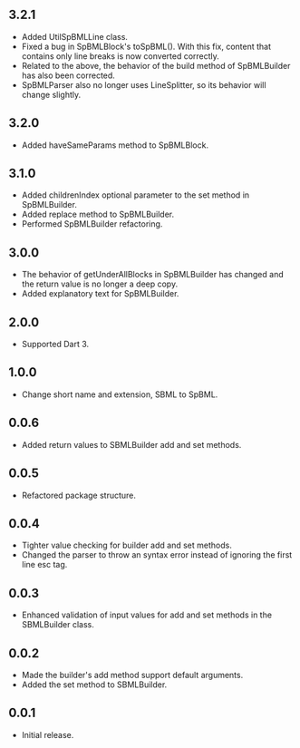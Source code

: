 ## 3.2.1

* Added UtilSpBMLLine class.
* Fixed a bug in SpBMLBlock's toSpBML(). With this fix, content that contains only line breaks is now converted correctly.
* Related to the above, the behavior of the build method of SpBMLBuilder has also been corrected.
* SpBMLParser also no longer uses LineSplitter, so its behavior will change slightly.

## 3.2.0

* Added haveSameParams method to SpBMLBlock.

## 3.1.0

* Added childrenIndex optional parameter to the set method in SpBMLBuilder.
* Added replace method to SpBMLBuilder.
* Performed SpBMLBuilder refactoring.

## 3.0.0

* The behavior of getUnderAllBlocks in SpBMLBuilder has changed and the return value is no longer a
  deep copy.
* Added explanatory text for SpBMLBuilder.

## 2.0.0

* Supported Dart 3.

## 1.0.0

* Change short name and extension, SBML to SpBML.

## 0.0.6

* Added return values to SBMLBuilder add and set methods.

## 0.0.5

* Refactored package structure.

## 0.0.4

* Tighter value checking for builder add and set methods.
* Changed the parser to throw an syntax error instead of ignoring the first line esc tag.

## 0.0.3

* Enhanced validation of input values for add and set methods in the SBMLBuilder class.

## 0.0.2

* Made the builder's add method support default arguments.
* Added the set method to SBMLBuilder.

## 0.0.1

* Initial release.
